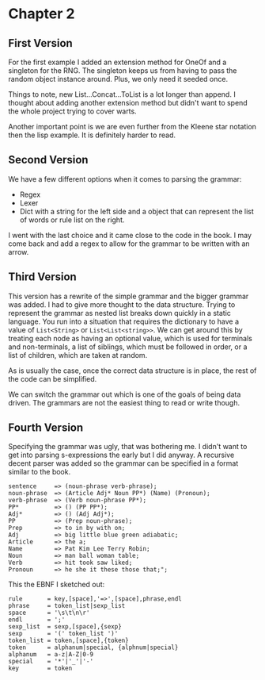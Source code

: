 Chapter 2
=========

First Version
-------------

For the first example I added an extension method for OneOf and a singleton for
the RNG.  The singleton keeps us from having to pass the random object instance
around. Plus, we only need it seeded once.

Things to note, new List...Concat...ToList is a lot longer than append.  I
thought about adding another extension method but didn't want to spend the
whole project trying to cover warts.

Another important point is we are even further from the Kleene star notation
then the lisp example.  It is definitely harder to read. 

Second Version
--------------
We have a few different options when it comes to parsing the grammar:

- Regex
- Lexer 
- Dict with a string for the left side and a object that can represent the list
  of words or rule list on the right.

I went with the last choice and it came close to the code in the book.  I may
come back and add a regex to allow for the grammar to be written with an arrow.

Third Version
-------------

This version has a rewrite of the simple grammar and the bigger grammar was
added. I had to give more thought to the data structure. Trying to represent
the grammar as nested list breaks down quickly in a static language.  You run
into a situation that requires the dictionary to have a value of `List<String>`
or `List<List<string>>`.  We can get around this by treating each node as
having an optional value, which is used for terminals and non-terminals, a list
of siblings, which must be followed in order, or a list of children, which are
taken at random.

As is usually the case, once the correct data structure is in place, the rest
of the code can be simplified.

We can switch the grammar out which is one of the goals of being data driven.
The grammars are not the easiest thing to read or write though.

Fourth Version
--------------

Specifying the grammar was ugly, that was bothering me.  I didn't want to get
into parsing s-expressions the early but I did anyway.  A recursive decent
parser was added so the grammar can be specified in a format similar to the
book.

    sentence     => (noun-phrase verb-phrase);
    noun-phrase  => (Article Adj* Noun PP*) (Name) (Pronoun);
    verb-phrase  => (Verb noun-phrase PP*);
    PP*          => () (PP PP*);
    Adj*         => () (Adj Adj*);
    PP           => (Prep noun-phrase);
    Prep         => to in by with on;
    Adj          => big little blue green adiabatic;
    Article      => the a;
    Name         => Pat Kim Lee Terry Robin;
    Noun         => man ball woman table;
    Verb         => hit took saw liked;
    Pronoun      => he she it these those that;";

This the EBNF I sketched out:

    rule       = key,[space],'=>',[space],phrase,endl
    phrase     = token_list|sexp_list
    space      = '\s\t\n\r'
    endl       = ';'
    sexp_list  = sexp,[space],{sexp}
    sexp       = '(' token_list ')'
    token_list = token,[space],{token}
    token      = alphanum|special, {alphnum|special}
    alphanum   = a-z|A-Z|0-9
    special    = '*'|'_'|'-'
    key        = token


